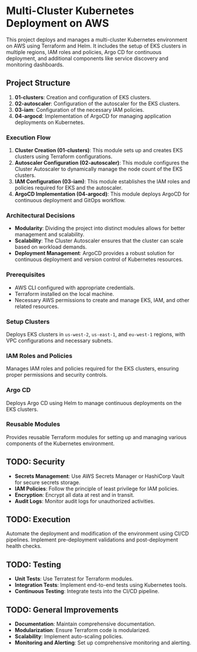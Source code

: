 
# Multi-Cluster Kubernetes Deployment on AWS

This project deploys and manages a multi-cluster Kubernetes environment on AWS using Terraform and Helm. It includes the setup of EKS clusters in multiple regions, IAM roles and policies, Argo CD for continuous deployment, and additional components like service discovery and monitoring dashboards.

## Project Structure

1. **01-clusters**: Creation and configuration of EKS clusters.
2. **02-autoscaler**: Configuration of the autoscaler for the EKS clusters.
3. **03-iam**: Configuration of the necessary IAM policies.
4. **04-argocd**: Implementation of ArgoCD for managing application deployments on Kubernetes.
 
### Execution Flow

1. **Cluster Creation (01-clusters)**: This module sets up and creates EKS clusters using Terraform configurations.
2. **Autoscaler Configuration (02-autoscaler)**: This module configures the Cluster Autoscaler to dynamically manage the node count of the EKS clusters.
3. **IAM Configuration (03-iam)**: This module establishes the IAM roles and policies required for EKS and the autoscaler.
4. **ArgoCD Implementation (04-argocd)**: This module deploys ArgoCD for continuous deployment and GitOps workflow.

### Architectural Decisions

- **Modularity**: Dividing the project into distinct modules allows for better management and scalability.
- **Scalability**: The Cluster Autoscaler ensures that the cluster can scale based on workload demands.
- **Deployment Management**: ArgoCD provides a robust solution for continuous deployment and version control of Kubernetes resources.

### Prerequisites

- AWS CLI configured with appropriate credentials.
- Terraform installed on the local machine.
- Necessary AWS permissions to create and manage EKS, IAM, and other related resources.

### Setup Clusters

Deploys EKS clusters in `us-west-2`, `us-east-1`, and `eu-west-1` regions, with VPC configurations and necessary subnets.

### IAM Roles and Policies

Manages IAM roles and policies required for the EKS clusters, ensuring proper permissions and security controls.

### Argo CD

Deploys Argo CD using Helm to manage continuous deployments on the EKS clusters.

### Reusable Modules

Provides reusable Terraform modules for setting up and managing various components of the Kubernetes environment.

## TODO: Security

- **Secrets Management**: Use AWS Secrets Manager or HashiCorp Vault for secure secrets storage.
- **IAM Policies**: Follow the principle of least privilege for IAM policies.
- **Encryption**: Encrypt all data at rest and in transit.
- **Audit Logs**: Monitor audit logs for unauthorized activities.

## TODO: Execution

Automate the deployment and modification of the environment using CI/CD pipelines. Implement pre-deployment validations and post-deployment health checks.

## TODO: Testing

- **Unit Tests**: Use Terratest for Terraform modules.
- **Integration Tests**: Implement end-to-end tests using Kubernetes tools.
- **Continuous Testing**: Integrate tests into the CI/CD pipeline.

## TODO: General Improvements

- **Documentation**: Maintain comprehensive documentation.
- **Modularization**: Ensure Terraform code is modularized.
- **Scalability**: Implement auto-scaling policies.
- **Monitoring and Alerting**: Set up comprehensive monitoring and alerting.

